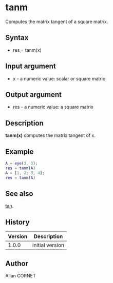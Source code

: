 # tanm

Computes the matrix tangent of a square matrix.

## Syntax

- res = tanm(x)

## Input argument

- x - a numeric value: scalar or square matrix

## Output argument

- res - a numeric value: a square matrix

## Description

<b>tanm(x)</b> computes the matrix tangent of x.

## Example

```matlab
A = eye(3, 3);
res = tanm(A)
A = [1, 2; 3, 4];
res = tanm(A)
```

## See also

[tan](tan.md).

## History

| Version | Description     |
| ------- | --------------- |
| 1.0.0   | initial version |

## Author

Allan CORNET
